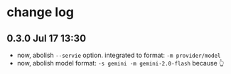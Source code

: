 # change log

## 0.3.0 Jul 17 13:30

- now, abolish `--servie` option. integrated to format: `-m provider/model`
- now, abolish model format: `-s gemini -m gemini-2.0-flash` because 👆


